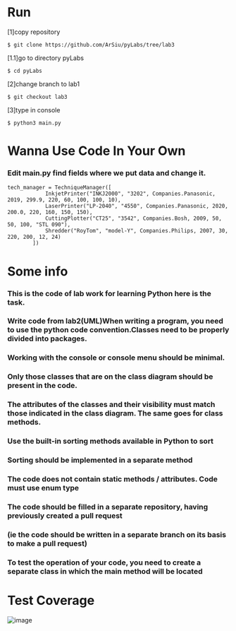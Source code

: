 # Run

[1]copy repository
```
$ git clone https://github.com/ArSiu/pyLabs/tree/lab3
```
[1.1]go to directory pyLabs
```
$ cd pyLabs
```
[2]change branch to lab1
```
$ git checkout lab3
```
[3]type in console
```
$ python3 main.py
```
# Wanna Use Code In Your Own
### Edit main.py find fields where we put data and change it.
```
tech_manager = TechniqueManager([
            InkjetPrinter("INKJ2000", "3202", Companies.Panasonic, 2019, 299.9, 220, 60, 100, 100, 10),
            LaserPrinter("LP-2040", "4550", Companies.Panasonic, 2020, 200.0, 220, 160, 150, 150),
            CuttingPlotter("CT25", "3542", Companies.Bosh, 2009, 50, 50, 100, "STL 090"),
            Shredder("RoyTom", "model-Y", Companies.Philips, 2007, 30, 220, 200, 12, 24)
        ])
```
# Some info
### This is the code of lab work for learning Python here is the task.
### Write code from lab2(UML)When writing a program, you need to use the python code convention.Classes need to be properly divided into packages.
### Working with the console or console menu should be minimal.
### Only those classes that are on the class diagram should be present in the code.
### The attributes of the classes and their visibility must match those indicated in the class diagram. The same goes for class methods.
### Use the built-in sorting methods available in Python to sort
### Sorting should be implemented in a separate method
### The code does not contain static methods / attributes. Code must use enum type
### The code should be filled in a separate repository, having previously created a pull request
### (ie the code should be written in a separate branch on its basis to make a pull request)
### To test the operation of your code, you need to create a separate class in which the main method will be located
# Test Coverage
![image](https://user-images.githubusercontent.com/33807305/111920696-0eed6380-8a99-11eb-948e-bd36261d308c.png)
